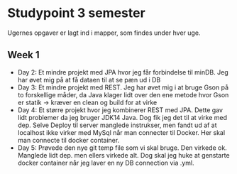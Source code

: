 # Studypoint 3 semester

Ugernes opgaver er lagt ind i mapper, som findes under hver uge.

## Week 1
* Day 2: Et mindre projekt med JPA hvor jeg får forbindelse til minDB. Jeg har øvet mig på at få dataen til at se pæn ud i DB
* Day 3: Et mindre projekt med REST. Jeg har øvet mig i at bruge Gson på to forskellige måder, da Java klager lidt over den ene metode hvor Gson er statik -> kræver en clean og build for at virke
* Day 4: Et større projekt hvor jeg kombinerer REST med JPA. Dette gav lidt problemer da jeg bruger JDK14 Java. Dog fik jeg det til at virke med dep. Selve Deploy til server manglede instrukser, men fandt ud af at localhost ikke virker med MySql når man connecter til Docker. Her skal man connecte til docker container.
* Day 5: Prøvede den nye git temp file som vi skal bruge. Den virkede ok. Manglede lidt dep. men ellers virkede alt. Dog skal jeg huke at genstarte docker container når jeg laver en ny DB connection via .yml.